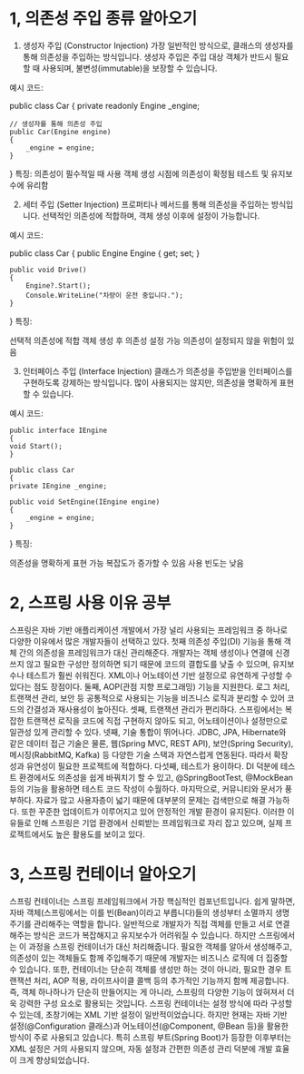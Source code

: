 # 1, 의존성 주입 종류 알아오기
1. 생성자 주입 (Constructor Injection)
   가장 일반적인 방식으로, 클래스의 생성자를 통해 의존성을 주입하는 방식입니다. 생성자 주입은 주입 대상 객체가 반드시 필요할 때 사용되며, 불변성(immutable)을 보장할 수 있습니다.

예시 코드:

public class Car
{
private readonly Engine _engine;

    // 생성자를 통해 의존성 주입
    public Car(Engine engine)
    {
        _engine = engine;
    }
}
특징:
의존성이 필수적일 때 사용
객체 생성 시점에 의존성이 확정됨
테스트 및 유지보수에 유리함

2. 세터 주입 (Setter Injection)
   프로퍼티나 메서드를 통해 의존성을 주입하는 방식입니다. 선택적인 의존성에 적합하며, 객체 생성 이후에 설정이 가능합니다.

예시 코드:

public class Car
{
public Engine Engine { get; set; }

    public void Drive()
    {
        Engine?.Start();
        Console.WriteLine("차량이 운전 중입니다.");
    }
}
특징:

선택적 의존성에 적합
객체 생성 후 의존성 설정 가능
의존성이 설정되지 않을 위험이 있음

3. 인터페이스 주입 (Interface Injection)
   클래스가 의존성을 주입받을 인터페이스를 구현하도록 강제하는 방식입니다. 많이 사용되지는 않지만, 의존성을 명확하게 표현할 수 있습니다.

예시 코드:

    public interface IEngine
    {
    void Start();
    }

    public class Car
    {
    private IEngine _engine;

    public void SetEngine(IEngine engine)
    {
        _engine = engine;
    }
}
특징:

의존성을 명확하게 표현 가능
복잡도가 증가할 수 있음
사용 빈도는 낮음

# 2, 스프링 사용 이유 공부

스프링은 자바 기반 애플리케이션 개발에서 가장 널리 사용되는 프레임워크 중 하나로 다양한 이유에서 많은 개발자들이 선택하고 있다.
첫째 의존성 주입(DI) 기능을 통해 객체 간의 의존성을 프레임워크가 대신 관리해준다. 개발자는 객체 생성이나 연결에 신경 쓰지 않고 필요한 구성만 정의하면 되기 때문에 코드의 결합도를 낮출 수 있으며, 유지보수나 테스트가 훨씬 쉬워진다. XML이나 어노테이션 기반 설정으로 유연하게 구성할 수 있다는 점도 장점이다.
둘째, AOP(관점 지향 프로그래밍) 기능을 지원한다. 로그 처리, 트랜잭션 관리, 보안 등 공통적으로 사용되는 기능을 비즈니스 로직과 분리할 수 있어 코드의 간결성과 재사용성이 높아진다.
셋째, 트랜잭션 관리가 편리하다. 스프링에서는 복잡한 트랜잭션 로직을 코드에 직접 구현하지 않아도 되고, 어노테이션이나 설정만으로 일관성 있게 관리할 수 있다.
넷째, 기술 통합이 뛰어나다. JDBC, JPA, Hibernate와 같은 데이터 접근 기술은 물론, 웹(Spring MVC, REST API), 보안(Spring Security), 메시징(RabbitMQ, Kafka) 등 다양한 기술 스택과 자연스럽게 연동된다. 따라서 확장성과 유연성이 필요한 프로젝트에 적합하다.
다섯째, 테스트가 용이하다. DI 덕분에 테스트 환경에서도 의존성을 쉽게 바꿔치기 할 수 있고, @SpringBootTest, @MockBean 등의 기능을 활용하면 테스트 코드 작성이 수월하다.
마지막으로, 커뮤니티와 문서가 풍부하다. 자료가 많고 사용자층이 넓기 때문에 대부분의 문제는 검색만으로 해결 가능하다. 또한 꾸준한 업데이트가 이루어지고 있어 안정적인 개발 환경이 유지된다.
이러한 이유들로 인해 스프링은 기업 환경에서 신뢰받는 프레임워크로 자리 잡고 있으며, 실제 프로젝트에서도 높은 활용도를 보이고 있다.

# 3, 스프링 컨테이너 알아오기

스프링 컨테이너는 스프링 프레임워크에서 가장 핵심적인 컴포넌트입니다. 쉽게 말하면, 자바 객체(스프링에서는 이를 빈(Bean)이라고 부릅니다)들의 생성부터 소멸까지 생명 주기를 관리해주는 역할을 합니다.
일반적으로 개발자가 직접 객체를 만들고 서로 연결해주는 방식은 코드가 복잡해지고 유지보수가 어려워질 수 있습니다. 하지만 스프링에서는 이 과정을 스프링 컨테이너가 대신 처리해줍니다. 필요한 객체를 알아서 생성해주고, 의존성이 있는 객체들도 함께 주입해주기 때문에 개발자는 비즈니스 로직에 더 집중할 수 있습니다.
또한, 컨테이너는 단순히 객체를 생성만 하는 것이 아니라, 필요한 경우 트랜잭션 처리, AOP 적용, 라이프사이클 콜백 등의 추가적인 기능까지 함께 제공합니다. 즉, 객체 하나하나가 단순히 만들어지는 게 아니라, 스프링의 다양한 기능이 얹혀져서 더욱 강력한 구성 요소로 활용되는 것입니다.
스프링 컨테이너는 설정 방식에 따라 구성할 수 있는데, 초창기에는 XML 기반 설정이 일반적이었습니다. 하지만 현재는 자바 기반 설정(@Configuration 클래스)과 어노테이션(@Component, @Bean 등)을 활용한 방식이 주로 사용되고 있습니다. 특히 스프링 부트(Spring Boot)가 등장한 이후부터는 XML 설정은 거의 사용되지 않으며, 자동 설정과 간편한 의존성 관리 덕분에 개발 효율이 크게 향상되었습니다.
